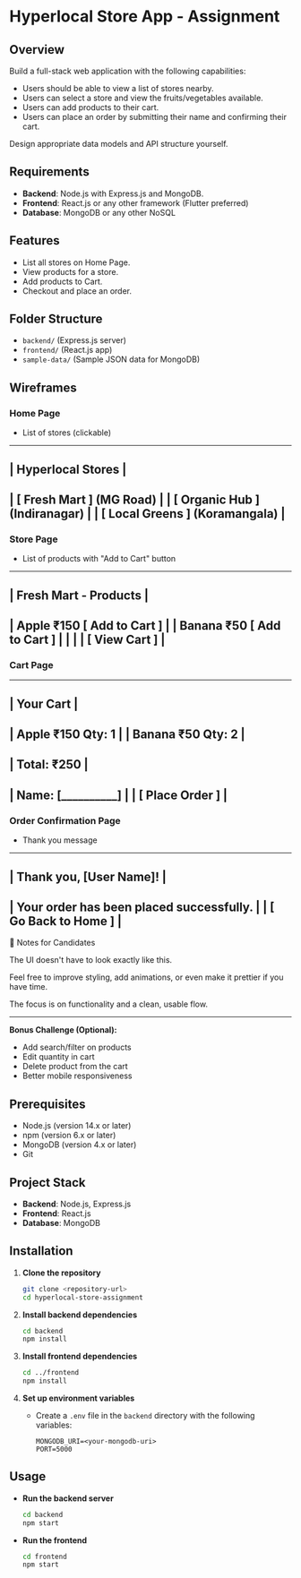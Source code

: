 # Hyperlocal Store App - Assignment

## Overview
Build a full-stack web application with the following capabilities:

- Users should be able to view a list of stores nearby.
- Users can select a store and view the fruits/vegetables available.
- Users can add products to their cart.
- Users can place an order by submitting their name and confirming their cart.

Design appropriate data models and API structure yourself.

## Requirements
- **Backend**: Node.js with Express.js and MongoDB.
- **Frontend**: React.js or any other framework (Flutter preferred) 
- **Database**: MongoDB or any other NoSQL 

## Features
- List all stores on Home Page.
- View products for a store.
- Add products to Cart.
- Checkout and place an order.

## Folder Structure
- `backend/` (Express.js server)
- `frontend/` (React.js app)
- `sample-data/` (Sample JSON data for MongoDB)


## Wireframes

### Home Page
- List of stores (clickable)

-------------------------------------------------
| Hyperlocal Stores                             |
-------------------------------------------------
| [ Fresh Mart ]  (MG Road)                     |
| [ Organic Hub ] (Indiranagar)                 |
| [ Local Greens ] (Koramangala)                |
-------------------------------------------------


### Store Page
- List of products with "Add to Cart" button

-------------------------------------------------
| Fresh Mart - Products                         |
-------------------------------------------------
| Apple     ₹150    [ Add to Cart ]             |
| Banana    ₹50     [ Add to Cart ]             |
|                                              |
| [ View Cart ]                                |
-------------------------------------------------


### Cart Page
-------------------------------------------------
| Your Cart                                     |
-------------------------------------------------
| Apple      ₹150   Qty: 1                     |
| Banana     ₹50    Qty: 2                     |
-------------------------------------------------
| Total: ₹250                                  |
-------------------------------------------------
| Name: [__________]                           |
| [ Place Order ]                              |
-------------------------------------------------


### Order Confirmation Page
- Thank you message

-------------------------------------------------
| Thank you, [User Name]!                       |
-------------------------------------------------
| Your order has been placed successfully.      |
| [ Go Back to Home ]                           |
-------------------------------------------------


📌 Notes for Candidates

The UI doesn't have to look exactly like this.

Feel free to improve styling, add animations, or even make it prettier if you have time.

The focus is on functionality and a clean, usable flow.


---
**Bonus Challenge (Optional):**
- Add search/filter on products
- Edit quantity in cart
- Delete product from the cart
- Better mobile responsiveness

## Prerequisites
- Node.js (version 14.x or later)
- npm (version 6.x or later)
- MongoDB (version 4.x or later)
- Git

## Project Stack
- **Backend**: Node.js, Express.js
- **Frontend**: React.js
- **Database**: MongoDB

## Installation
1. **Clone the repository**
   ```bash
   git clone <repository-url>
   cd hyperlocal-store-assignment
   ```

2. **Install backend dependencies**
   ```bash
   cd backend
   npm install
   ```

3. **Install frontend dependencies**
   ```bash
   cd ../frontend
   npm install
   ```

4. **Set up environment variables**
   - Create a `.env` file in the `backend` directory with the following variables:
     ```
     MONGODB_URI=<your-mongodb-uri>
     PORT=5000
     ```

## Usage
- **Run the backend server**
  ```bash
  cd backend
  npm start
  ```

- **Run the frontend**
  ```bash
  cd frontend
  npm start
  ```
